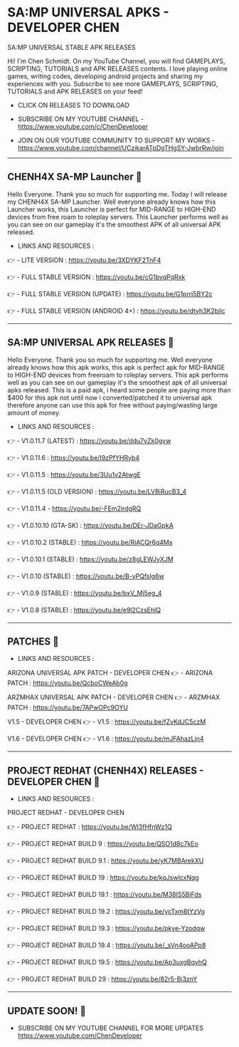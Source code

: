 # SA:MP UNIVERSAL APKS - DEVELOPER CHEN

SA:MP UNIVERSAL STABLE APK RELEASES

Hi! I'm Chen Schmidt. On my YouTube Channel, you will find GAMEPLAYS, SCRIPTING, TUTORIALS and APK RELEASES contents. I love playing online games, writing codes, developing android projects and sharing my experiences with you. Subscribe to see more GAMEPLAYS, SCRIPTING, TUTORIALS and APK RELEASES on your feed!

- CLICK ON RELEASES TO DOWNLOAD 

- SUBSCRIBE ON MY YOUTUBE CHANNEL - https://www.youtube.com/c/ChenDeveloper

- JOIN ON OUR YOUTUBE COMMUNITY TO SUPPORT MY WORKS - https://www.youtube.com/channel/UCzikarATpDgTHgSY-JwbrRw/join


--------------------------------------------------------------------------------------------------------------------
CHENH4X SA-MP Launcher :ghost:
--------------------------------------------------------------------------------------------------------------------
Hello Everyone. Thank you so much for supporting me. Today I will release my CHENH4X SA-MP Launcher. Well everyone already knows how this Launcher works, this Launcher is perfect for MID-RANGE to HIGH-END devices from free roam to roleplay servers. This Launcher performs well as you can see on our gameplay it's the smoothest APK of all universal APK released.

- LINKS AND RESOURCES :

:point_right: -  LITE VERSION : https://youtu.be/3XDYKF2TnF4

:point_right: - FULL STABLE VERSION : https://youtu.be/cG1bvqPqRxk

:point_right: - FULL STABLE VERSION (UPDATE) : https://youtu.be/G1prri5BY2c

:point_right: - FULL STABLE VERSION (ANDROID 4+) : https://youtu.be/dtyh3K2bjIc

--------------------------------------------------------------------------------------------------------------------
SA:MP UNIVERSAL APK RELEASES :ghost:
--------------------------------------------------------------------------------------------------------------------

Hello Everyone. Thank you so much for supporting me. Well everyone already knows how this apk works, this apk is perfect apk for MID-RANGE to HIGH-END devices from freeroam to roleplay servers. This apk performs well as you can see on our gameplay it's the smoothest apk of all universal apks released. This is a paid apk, i heard some people are paying more than $400 for this apk not until now i converted/patched it to universal apk therefore anyone can use this apk for free without paying/wasting large amount of money.

- LINKS AND RESOURCES :

:point_right: - V1.0.11.7 (LATEST) : https://youtu.be/ddu7vZk0gvw

:point_right: - V1.0.11.6 : https://youtu.be/I9zPfYHRyb4

:point_right: - V1.0.11.5 : https://youtu.be/3Uu1v2AtwgE

:point_right: - V1.0.11.5 (OLD VERSION) : https://youtu.be/LVBiRucB3_4

:point_right: - V1.0.11.4 - https://youtu.be/-FEm2irdgRQ

:point_right: - V1.0.10.10 (GTA-SK) : https://youtu.be/DEr-JDaGpkA

:point_right: - V1.0.10.2 (STABLE) : https://youtu.be/RiACQr6q4Ms

:point_right: - V1.0.10.1 (STABLE) : https://youtu.be/z8gLEWJyXJM

:point_right: - V1.0.10 (STABLE) : https://youtu.be/B-yPQfslg6w

:point_right: - V1.0.9 (STABLE) : https://youtu.be/bxV_Mj5eg_4

:point_right: - V1.0.8 (STABLE) : https://youtu.be/e9l2CzsEhlQ

--------------------------------------------------------------------------------------------------------------------
PATCHES :ghost:
--------------------------------------------------------------------------------------------------------------------

- LINKS AND RESOURCES :

ARIZONA UNIVERSAL APK PATCH - DEVELOPER CHEN
:point_right: -  ARIZONA PATCH : https://youtu.be/QcboCWeAb0g

ARZMHAX UNIVERSAL APK PATCH - DEVELOPER CHEN
:point_right: -  ARZMHAX PATCH : https://youtu.be/7APwOPc9OYU

V1.5 - DEVELOPER CHEN
:point_right: -  V1.5 : https://youtu.be/fZvKdJC5czM

V1.6 - DEVELOPER CHEN
:point_right: -  V1.6 : https://youtu.be/mJFAhazLin4

--------------------------------------------------------------------------------------------------------------------
PROJECT REDHAT (CHENH4X) RELEASES - DEVELOPER CHEN :ghost:
--------------------------------------------------------------------------------------------------------------------

- LINKS AND RESOURCES :

PROJECT REDHAT - DEVELOPER CHEN

:point_right: - PROJECT REDHAT : https://youtu.be/WI3fHfnWz1Q

:point_right: - PROJECT REDHAT BUILD 9 : https://youtu.be/QSO1d8c7kEo

:point_right: - PROJECT REDHAT BUILD 9.1 : https://youtu.be/yK7MBArekXU

:point_right: - PROJECT REDHAT BUILD 19 : https://youtu.be/kqJswIcxNqg

:point_right: - PROJECT REDHAT BUILD 19.1 : https://youtu.be/M38IS5BiFds

:point_right: - PROJECT REDHAT BUILD 19.2 : https://youtu.be/ycTxm8tYzVg

:point_right: - PROJECT REDHAT BUILD 19.3 : https://youtu.be/pkye-Yzodqw

:point_right: - PROJECT REDHAT BUILD 19.4 : https://youtu.be/_sVn4ooAPp8

:point_right: - PROJECT REDHAT BUILD 19.5 : https://youtu.be/Ap3uxgBqvhQ

:point_right: - PROJECT REDHAT BUILD 29 : https://youtu.be/82r5-Bi3znY

--------------------------------------------------------------------------------------------------------------------
UPDATE SOON! :ghost:
--------------------------------------------------------------------------------------------------------------------


- SUBSCRIBE ON MY YOUTUBE CHANNEL FOR MORE UPDATES
https://www.youtube.com/ChenDeveloper
